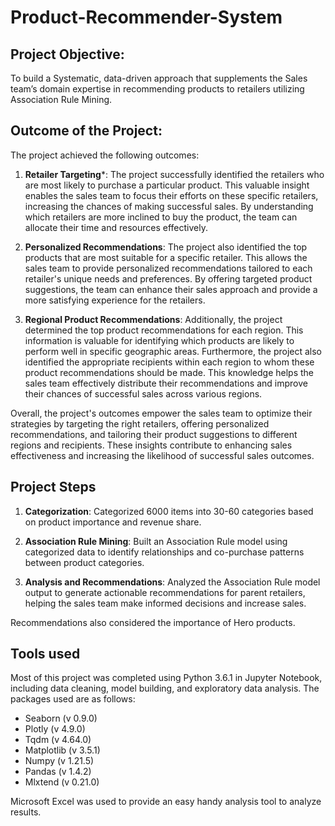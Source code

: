 # Product-Recommender-System

## Project Objective: 

To build a Systematic, data-driven approach that supplements the Sales
team’s domain expertise in recommending products to retailers utilizing Association Rule
Mining.

## Outcome of the Project:
The project achieved the following outcomes:

1. **Retailer Targeting***: The project successfully identified the retailers who are most likely to purchase a particular product. This valuable insight enables the sales team to focus their efforts on these specific retailers, increasing the chances of making successful sales. By understanding which retailers are more inclined to buy the product, the team can allocate their time and resources effectively.

2. **Personalized Recommendations**: The project also identified the top products that are most suitable for a specific retailer. This allows the sales team to provide personalized recommendations tailored to each retailer's unique needs and preferences. By offering targeted product suggestions, the team can enhance their sales approach and provide a more satisfying experience for the retailers.

3. **Regional Product Recommendations**: Additionally, the project determined the top product recommendations for each region. This information is valuable for identifying which products are likely to perform well in specific geographic areas. Furthermore, the project also identified the appropriate recipients within each region to whom these product recommendations should be made. This knowledge helps the sales team effectively distribute their recommendations and improve their chances of successful sales across various regions.

Overall, the project's outcomes empower the sales team to optimize their strategies by targeting the right retailers, offering personalized recommendations, and tailoring their product suggestions to different regions and recipients. These insights contribute to enhancing sales effectiveness and increasing the likelihood of successful sales outcomes.

## Project Steps

1. **Categorization**: Categorized 6000 items into 30-60 categories based on product importance and revenue share.

2. **Association Rule Mining**: Built an Association Rule model using categorized data to identify relationships and co-purchase patterns between product categories.

3. **Analysis and Recommendations**: Analyzed the Association Rule model output to generate actionable recommendations for parent retailers, helping the sales team make informed decisions and increase sales.  

Recommendations also considered the importance of Hero products.

## Tools used

Most of this project was completed using Python 3.6.1 in Jupyter Notebook, including data
cleaning, model building, and exploratory data analysis. The packages used are as follows:
- Seaborn (v 0.9.0)
- Plotly (v 4.9.0)
- Tqdm (v 4.64.0)
- Matplotlib (v 3.5.1)
- Numpy (v 1.21.5)
- Pandas (v 1.4.2)
- Mlxtend (v 0.21.0)

Microsoft Excel was used to provide an easy handy analysis tool to analyze results.

